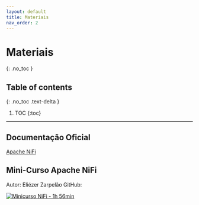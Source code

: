 ```yaml
---
layout: default
title: Materiais
nav_order: 2
---
```


# Materiais
{: .no_toc }

## Table of contents
{: .no_toc .text-delta }

1. TOC
{:toc}

---

## Documentação Oficial
<a href="https://nifi.apache.org/" target="_blank">Apache NiFi</a>

## Mini-Curso Apache NiFi

Autor: Eliézer Zarpelão
GitHub: 

[![Minicurso NiFi - 1h 56min](https://img.youtube.com/vi/RHnGinL2TEc/0.jpg)](https://www.youtube.com/watch?v=RHnGinL2TEc)

